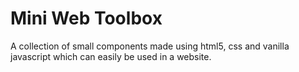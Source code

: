 # Mini Web Toolbox
A collection of small components made using html5, css and vanilla javascript which can easily be used in a website.
